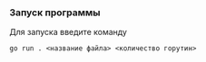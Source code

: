 ### Запуск программы

Для запуска введите команду

```
go run . <название файла> <количество горутин>
```
